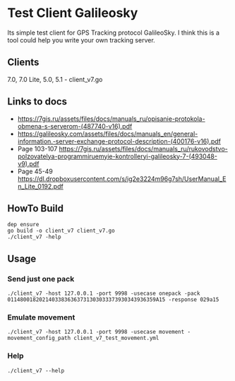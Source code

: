 # Test Client Galileosky

Its simple test client for GPS Tracking protocol GalileoSky.
I think this is a tool could help you write your own tracking server.

## Clients
7.0, 7.0 Lite, 5.0, 5.1 - client_v7.go

## Links to docs
* https://7gis.ru/assets/files/docs/manuals_ru/opisanie-protokola-obmena-s-serverom-(487740-v16).pdf
* https://galileosky.com/assets/files/docs/manuals_en/general-information.-server-exchange-protocol-description-(400176-v16).pdf
* Page 103-107 https://7gis.ru/assets/files/docs/manuals_ru/rukovodstvo-polzovatelya-programmiruemyie-kontrolleryi-galileosky-7-(493048-v9).pdf
* Page 45-49 https://dl.dropboxusercontent.com/s/ig2e3224m96g7sh/UserManual_En_Lite_0192.pdf

## HowTo Build
```
dep ensure
go build -o client_v7 client_v7.go
./client_v7 -help
```

## Usage

### Send just one pack
```
./client_v7 -host 127.0.0.1 -port 9998 -usecase onepack -pack 01148001820214033836363731303033373930343936359A15 -response 029a15
```

### Emulate movement
```
./client_v7 -host 127.0.0.1 -port 9998 -usecase movement -movement_config_path client_v7_test_movement.yml
```

### Help
```
./client_v7 --help
```